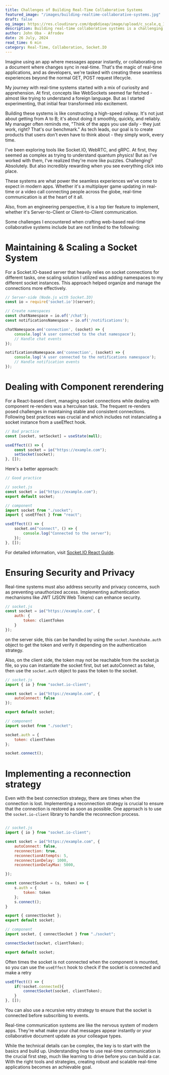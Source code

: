```yaml
---
title: Challenges of Building Real-Time Collaborative Systems
featured_image: "/images/building-realtime-collaborative-systems.jpg"
draft: false
og_image: https://res.cloudinary.com/dpq6dieap/image/upload/c_scale,q_100,w_532/v1722031762/building-realtime-collaborative-systems_jnn9cj.jpg
description: Building real-time collaborative systems is a challenging task. In this post, we will explore the challenges of building real-time collaborative systems and how to overcome them.
author: John Oba - Afrodev
date: 26 July, 2024
read_time: 6 min
category: Real-Time, Collaboration, Socket.IO
---
```



Imagine using an app where messages appear instantly, or collaborating on a document where changes sync in real-time. That's the magic of real-time applications, and as developers, we're tasked with creating these seamless experiences beyond the normal GET, POST request lifecycle.

My journey with real-time systems started with a mix of curiosity and apprehension. At first, concepts like WebSockets seemed far fetched - almost like trying to understand a foreign language. But as I started experimenting, that initial fear transformed into excitement.

Building these systems is like constructing a high-speed railway. It's not just about getting from A to B; it's about doing it smoothly, quickly, and reliably. My manager often reminds me, "Think of the apps you use daily - they just work, right? That's our benchmark." As tech leads, our goal is to create products that users don't even have to think about - they simply work, every time.


I've been exploring tools like Socket.IO, WebRTC, and gRPC. At first, they seemed as complex as trying to understand quantum physics! But as I've worked with them, I've realized they're more like puzzles. Challenging? Absolutely. But also incredibly rewarding when you see everything click into place.

These systems are what power the seamless experiences we've come to expect in modern apps. Whether it's a multiplayer game updating in real-time or a video call connecting people across the globe, real-time communication is at the heart of it all.

Also, from an engineering perspective, it is a top tier feature to implement, whether it's Server-to-Client or Client-to-Client communication.

Some challenges I encountered when crafting web-based real-time collaborative systems include but are not limited to the following:

# Maintaining & Scaling a Socket System   
For a Socket.IO-based server that heavily relies on socket connections for different tasks, one scaling solution I utilized was adding namespaces to my different socket instances. This approach helped organize and manage the connections more effectively.

```js
// Server-side (Node.js with Socket.IO)
const io = require('socket.io')(server);

// Create namespaces
const chatNamespace = io.of('/chat');
const notificationsNamespace = io.of('/notifications');

chatNamespace.on('connection', (socket) => {
    console.log('A user connected to the chat namespace');
    // Handle chat events
});

notificationsNamespace.on('connection', (socket) => {
    console.log('A user connected to the notifications namespace');
    // Handle notification events
});
```
# Dealing with Component rerendering
For a React-based client, managing socket connections while dealing with component re-renders was a herculean task. The frequent re-renders posed challenges in maintaining stable and consistent connections. Following best practices was crucial and which includes not instanciating a socket instance from a useEffect hook.

```js
// Bad practice
const [socket, setSocket] = useState(null);

useEffect(() => {
    const socket = io("https://example.com");
    setSocket(socket);
}, []);
```

Here's a better approach:

```js
// Good practice

// socket.js
const socket = io("https://example.com");
export default socket;

// component
import socket from "./socket";
import { useEffect } from "react";

useEffect(() => {
    socket.on("connect", () => {
        console.log("Connected to the server");
    });
}, []);
```

For detailed information, visit [Socket.IO React Guide](https://socket.io/how-to/use-with-react).

# Ensuring Security and Privacy
Real-time systems must also address security and privacy concerns, such as preventing unauthorized access. Implementing authentication mechanisms like JWT (JSON Web Tokens) can enhance security.

```js
// socket.js
const socket = io("https://example.com", {
    auth: {
        token: clientToken
    }
});

```
on the server side, this can be handled by using the `socket.handshake.auth` object to get the token and verify it depending on the authentication strategy.

Also, on the client side, the token may not be reachable from the socket.js file, so you can instantiate the socket first, but set autoConnect as false, then use the `socket.auth` object to pass the token to the socket.

```js
// socket.js
import { io } from "socket.io-client";

const socket = io("https://example.com", {
    autoConnect: false
});

export default socket;

// component
import socket from "./socket";

socket.auth = {
    token: clientToken
};

socket.connect();
```

# Implementing a reconnection strategy
Even with the best connection strategy, there are times when the connection is lost. Implementing a reconnection strategy is crucial to ensure that the connection is restored as soon as possible. One approach is to use the `socket.io-client` library to handle the reconnection process.

```js

// socket.js
import { io } from "socket.io-client";

const socket = io("https://example.com", {
    autoConnect: false,
    reconnection: true,
    reconnectionAttempts: 5,
    reconnectionDelay: 1000,
    reconnectionDelayMax: 5000,

});

const connectSocket = (s, token) => {
    s.auth = {
        token: token
    };
    s.connect();
}

export { connectSocket };
export default socket;

// component
import socket, { connectSocket } from "./socket";

connectSocket(socket, clientToken);

export default socket;
```

Often times the socket is not connected when the component is mounted, so you can use the `useEffect` hook to check if the socket is connected and make a retry

```js
useEffect(() => {
    if(!socket.connected){
        connectSocket(socket, clientToken);
    }
}, []);
```
You can also use a recursive retry strategy to ensure that the socket is connected before subscribing to events.

Real-time communication systems are like the nervous system of modern apps. They're what make your chat messages appear instantly or your collaborative document update as your colleague types.

While the technical details can be complex, the key is to start with the basics and build up. Understanding how to use real-time communication is the crucial first step, much like learning to drive before you can build a car. With the right tools and strategies, creating robust and scalable real-time applications becomes an achievable goal.

